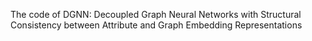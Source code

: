 The code of DGNN: Decoupled Graph Neural Networks with Structural Consistency between Attribute and Graph Embedding Representations
